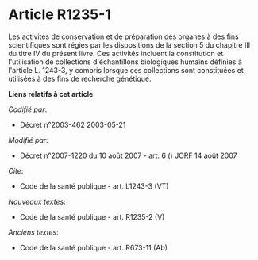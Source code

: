 # Article R1235-1

Les activités de conservation et de préparation des organes à des fins scientifiques sont régies par les dispositions de la
section 5 du chapitre III du titre IV du présent livre. Ces activités incluent la constitution et l'utilisation de
collections d'échantillons biologiques humains définies à l'article L. 1243-3, y compris lorsque ces collections sont
constituées et utilisées à des fins de recherche génétique.

**Liens relatifs à cet article**

_Codifié par_:

  - Décret n°2003-462 2003-05-21

_Modifié par_:

  - Décret n°2007-1220 du 10 août 2007 - art. 6 () JORF 14 août 2007

_Cite_:

  - Code de la santé publique - art. L1243-3 (VT)

_Nouveaux textes_:

  - Code de la santé publique - art. R1235-2 (V)

_Anciens textes_:

  - Code de la santé publique - art. R673-11 (Ab)
